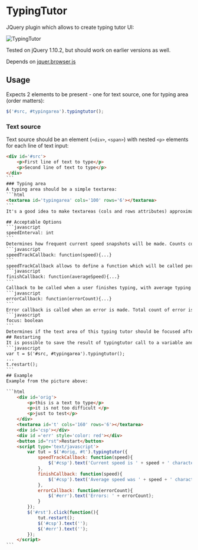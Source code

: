 # TypingTutor

JQuery plugin which allows to create typing tutor UI:

![TypingTutor](http://s14.postimg.org/x9q5aimvl/type.png)

Tested on jQuery 1.10.2, but should work on earlier versions as well.

Depends on [jquer.browser.js](http://jquery.thewikies.com/browser)

## Usage
Expects 2 elements to be present - one for text source, one for typing area (order matters):
```javascript
$('#src, #typingarea').typingtutor();
```
### Text source
Text source should be an element 
(`<div>`, `<span>`) with nested `<p>` elements for each line of text input:
````html
<div id='#src'>
    <p>First line of text to type</p>
    <p>Second line of text to type</p>
</div>
```
### Typing area
A typing area should be a simple textarea:
```html
<textarea id='typingarea' cols='100' rows='6'></textarea>
```
It's a good idea to make textareas (cols and rows attributes) approximately the same size as input text size.

## Acceptable Options
```javascript
speedInterval: int
```
Determines how frequent current speed snapshots will be made. Counts continuously typed characters (with no erroneous one present, an error will reset the counter). Defaults to 4, which means that current speed callback will be called on every 4 subsequently typed correct characters.
```javascript
speedTrackCallback: function(speed){...}
```
speedTrackCallback allows to define a function which will be called periodically (depending on *speedInterval* parameter) with parameter *speed* which corresponds to typed characters per minute.
```javascript
finishCallback: function(averageSpeed){...}
```
Callback to be called when a user finishes typing, with average typing speed as a parameter.
```javascript
errorCallback: function(errorCount){...}
```
Error callback is called when an error is made. Total count of error is passed as a parameter.
```javascript
focus: boolean
```
Determines if the text area of this typing tutor should be focused after creation
## Restarting
It is possible to save the result of typingtutor call to a variable and use that variable to restart typing session when desired:
```javascript
var t = $('#src, #typingarea').typingtutor();
...
t.restart();
```
## Example
Example from the picture above:

```html
	<div id='orig'>
		<p>this is a text to type</p>
		<p>it is not too difficult </p>
		<p>just to test</p>
	</div>
	<textarea id='t' cols='160' rows='6'></textarea>
	<div id='csp'></div>
	<div id ='err' style='color: red'></div>
	<button id="rst">Restart</button>
	<script type='text/javascript'>
		var tut = $('#orig, #t').typingtutor({
			speedTrackCallback: function(speed){
				$('#csp').text('Current speed is ' + speed + ' characters per minute');
			},
			finishCallback: function(speed){
			    $('#csp').text('Average speed was ' + speed + ' characters per minute');
			},
			errorCallback: function(errorCount){
				$('#err').text('Errors: ' + errorCount);
			}
		});
		$('#rst').click(function(){
			tut.restart();
			$('#csp').text('');
			$('#err').text('');
		});
	</script>
```	





